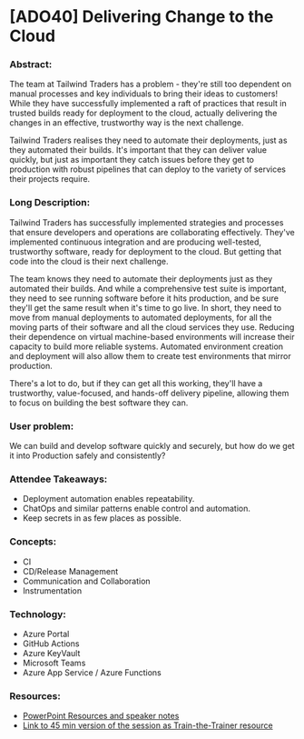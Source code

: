 # [ADO40] Delivering Change to the Cloud


###  **Abstract:**
The team at Tailwind Traders has a problem - they're still too dependent on manual processes and key individuals to bring their ideas to customers! While they have successfully implemented a raft of practices that result in trusted builds ready for deployment to the cloud, actually delivering the changes in an effective, trustworthy way is the next challenge. 

Tailwind Traders realises they need to automate their deployments, just as they automated their builds. It's important that they can deliver value quickly, but just as important they catch issues before they get to production with robust pipelines that can deploy to the variety of services their projects require. 

### **Long Description:** 

Tailwind Traders has successfully implemented strategies and processes that ensure developers and operations are collaborating effectively. They've implemented continuous integration and are producing well-tested, trustworthy software, ready for deployment to the cloud. But getting that code into the cloud is their next challenge. 

The team knows they need to automate their deployments just as they automated their builds. And while a comprehensive test suite is important, they need to see running software before it hits production, and be sure they'll get the same result when it's time to go live. In short, they need to move from manual deployments to automated deployments, for all the moving parts of their software and all the cloud services they use. Reducing their dependence on virtual machine-based environments will increase their capacity to build more reliable systems. Automated environment creation and deployment will also allow them to create test environments that mirror production. 

There's a lot to do, but if they can get all this working, they'll have a trustworthy, value-focused, and hands-off delivery pipeline, allowing them to focus on building the best software they can. 

### **User problem:** 

We can build and develop software quickly and securely, but how do we get it into Production safely and consistently? 

### **Attendee Takeaways:**
* Deployment automation enables repeatability. 
* ChatOps and similar patterns enable control and automation. 
* Keep secrets in as few places as possible. 

### **Concepts:**
* CI 
* CD/Release Management 
* Communication and Collaboration 
* Instrumentation 

### **Technology:**
* Azure Portal 
* GitHub Actions 
* Azure KeyVault 
* Microsoft Teams 
* Azure App Service / Azure Functions 

### **Resources:**
* [PowerPoint Resources and speaker notes](https://aka.ms/aaa/devops/slides/ado40)
* [Link to 45 min version of the session as Train-the-Trainer resource](https://aka.ms/aaa/devops/video/ado40)